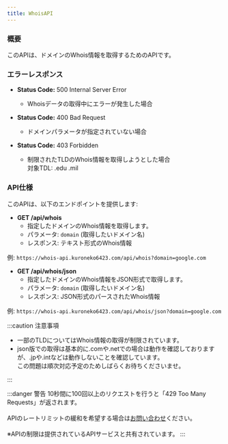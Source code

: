 ```yaml
---
title: WhoisAPI
---
```


### 概要
このAPIは、ドメインのWhois情報を取得するためのAPIです。

### エラーレスポンス

- **Status Code:** 500 Internal Server Error
  - Whoisデータの取得中にエラーが発生した場合

- **Status Code:** 400 Bad Request
  - ドメインパラメータが指定されていない場合

- **Status Code:** 403 Forbidden
  - 制限されたTLDのWhois情報を取得しようとした場合<br/>
  対象TDL: .edu .mil

### API仕様

このAPIは、以下のエンドポイントを提供します:

- **GET /api/whois**
  - 指定したドメインのWhois情報を取得します。
  - パラメータ: `domain` (取得したいドメイン名)
  - レスポンス: テキスト形式のWhois情報

例: ```https://whois-api.kuroneko6423.com/api/whois?domain=google.com```

- **GET /api/whois/json**
  - 指定したドメインのWhois情報をJSON形式で取得します。
  - パラメータ: `domain` (取得したいドメイン名)
  - レスポンス: JSON形式のパースされたWhois情報

例: ```https://whois-api.kuroneko6423.com/api/whois/json?domain=google.com```

:::caution 注意事項

- 一部のTLDについてはWhois情報の取得が制限されています。
- json版での取得は基本的に.comや.netでの場合は動作を確認しておりますが、.jpや.intなどは動作しないことを確認しています。<br/>この問題は順次対応予定のためしばらくお待ちくださいませ。

:::

:::danger 警告
10秒間に100回以上のリクエストを行うと「429 Too Many Requests」が返されます。
<br></br>APIのレートリミットの緩和を希望する場合は[お問い合わせ](https://discord.kuroneko6423.com)ください。
<br></br>※APIの制限は提供されているAPIサービスと共有されています。
:::
